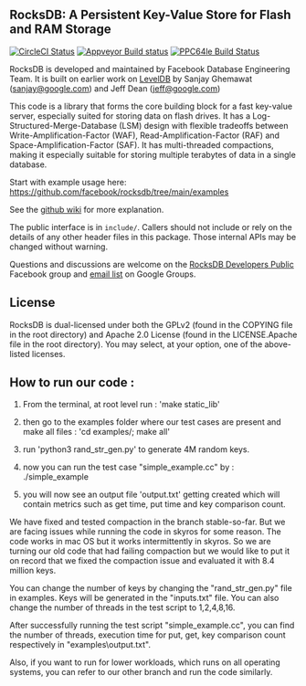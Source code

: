 ## RocksDB: A Persistent Key-Value Store for Flash and RAM Storage

[![CircleCI Status](https://circleci.com/gh/facebook/rocksdb.svg?style=svg)](https://circleci.com/gh/facebook/rocksdb)
[![Appveyor Build status](https://ci.appveyor.com/api/projects/status/fbgfu0so3afcno78/branch/main?svg=true)](https://ci.appveyor.com/project/Facebook/rocksdb/branch/main)
[![PPC64le Build Status](http://140-211-168-68-openstack.osuosl.org:8080/buildStatus/icon?job=rocksdb&style=plastic)](http://140-211-168-68-openstack.osuosl.org:8080/job/rocksdb)

RocksDB is developed and maintained by Facebook Database Engineering Team.
It is built on earlier work on [LevelDB](https://github.com/google/leveldb) by Sanjay Ghemawat (sanjay@google.com)
and Jeff Dean (jeff@google.com)

This code is a library that forms the core building block for a fast
key-value server, especially suited for storing data on flash drives.
It has a Log-Structured-Merge-Database (LSM) design with flexible tradeoffs
between Write-Amplification-Factor (WAF), Read-Amplification-Factor (RAF)
and Space-Amplification-Factor (SAF). It has multi-threaded compactions,
making it especially suitable for storing multiple terabytes of data in a
single database.

Start with example usage here: https://github.com/facebook/rocksdb/tree/main/examples

See the [github wiki](https://github.com/facebook/rocksdb/wiki) for more explanation.

The public interface is in `include/`.  Callers should not include or
rely on the details of any other header files in this package.  Those
internal APIs may be changed without warning.

Questions and discussions are welcome on the [RocksDB Developers Public](https://www.facebook.com/groups/rocksdb.dev/) Facebook group and [email list](https://groups.google.com/g/rocksdb) on Google Groups.

## License

RocksDB is dual-licensed under both the GPLv2 (found in the COPYING file in the root directory) and Apache 2.0 License (found in the LICENSE.Apache file in the root directory).  You may select, at your option, one of the above-listed licenses.


## How to run our code :

1. From the terminal, at root level run :
   'make static_lib'

2. then go to the examples folder where our test cases are present and make all files :
   'cd examples/; make all'

3. run 'python3 rand_str_gen.py' to generate 4M random keys.

4. now you can run the test case "simple_example.cc" by :
   ./simple_example

5. you will now see an output file 'output.txt' getting created which will contain metrics such as get time, put time and key comparison count.


We have fixed and tested compaction in the branch stable-so-far. But we are facing issues while running the code in skyros for some reason. The code works in mac OS but it works intermittently in skyros. So we are turning our old code that had failing compaction but we would like to put it on record that we fixed the compaction issue and evaluated it with 8.4 million keys. 


You can change the number of keys by changing the "rand_str_gen.py" file in examples. Keys will be generated in the "inputs.txt" file. You can also change the number of threads in the test script to 1,2,4,8,16.

After successfully running the test script "simple_example.cc", you can find the number of threads, execution time for put, get, key comparison count respectively in "examples\output.txt".

Also, if you want to run for lower workloads, which runs on all operating systems, you can refer to our other branch and run the code similarly.